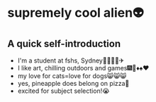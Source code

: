 # supremely cool alien👽
## A quick self-introduction
- I'm a student at fshs, Sydney🏫🌅🌅🌅✈
- I like art, chilling outdoors and games🎆🤿♦♠♥
- my love for cats=love for dogs😸😸😸
- yes, pineapple does belong on pizza👏
- excited for subject selection!😭
